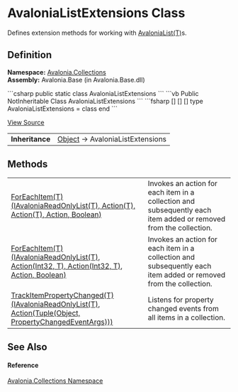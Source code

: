 # AvaloniaListExtensions Class


Defines extension methods for working with <a href="T_Avalonia_Collections_AvaloniaList_1">AvaloniaList(T)</a>s.



## Definition
**Namespace:** <a href="N_Avalonia_Collections">Avalonia.Collections</a>  
**Assembly:** Avalonia.Base (in Avalonia.Base.dll)

<Tabs groupId="api-code-preview">
<TabItem value="csharp" label="C#">
```csharp
public static class AvaloniaListExtensions
```
</TabItem>
<TabItem value="vb" label="VB">
```vb
<ExtensionAttribute>
Public NotInheritable Class AvaloniaListExtensions
```
</TabItem>
<TabItem value="fsharp" label="F#">
```fsharp
[<AbstractClassAttribute>]
[<SealedAttribute>]
[<ExtensionAttribute>]
type AvaloniaListExtensions = class end
```
</TabItem>
</Tabs>



<a href="https://github.com/AvaloniaUI/Avalonia/tree/master/src/Avalonia.Base/Collections/AvaloniaListExtensions.cs" title="View the source code">View Source</a>

<table>
<tr><td><strong>Inheritance</strong></td><td><a href="https://learn.microsoft.com/dotnet/api/system.object" target="_blank" rel="noopener noreferrer">Object</a>  →  AvaloniaListExtensions</td></tr>
</table>



## Methods
<table>
<tr>
<td><a href="M_Avalonia_Collections_AvaloniaListExtensions_ForEachItem__1">ForEachItem(T)(IAvaloniaReadOnlyList(T), Action(T), Action(T), Action, Boolean)</a></td>
<td>Invokes an action for each item in a collection and subsequently each item added or removed from the collection.</td>
</tr>
<tr>
<td><a href="M_Avalonia_Collections_AvaloniaListExtensions_ForEachItem__1_1">ForEachItem(T)(IAvaloniaReadOnlyList(T), Action(Int32, T), Action(Int32, T), Action, Boolean)</a></td>
<td>Invokes an action for each item in a collection and subsequently each item added or removed from the collection.</td>
</tr>
<tr>
<td><a href="M_Avalonia_Collections_AvaloniaListExtensions_TrackItemPropertyChanged__1">TrackItemPropertyChanged(T)(IAvaloniaReadOnlyList(T), Action(Tuple(Object, PropertyChangedEventArgs)))</a></td>
<td>Listens for property changed events from all items in a collection.</td>
</tr>
</table>

## See Also


#### Reference
<a href="N_Avalonia_Collections">Avalonia.Collections Namespace</a>  

